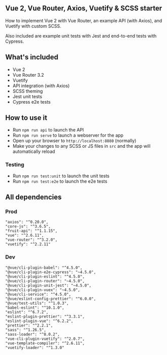 ## Vue 2, Vue Router, Axios, Vuetify & SCSS starter

How to implement Vue 2 with Vue Router, an example API (with Axios), and Vuetify with custom SCSS.

Also included are example unit tests with Jest and end-to-end tests with Cypress.

## What's included

- Vue 2
- Vue Router 3.2
- Vuetify
- API integration (with Axios)
- SCSS theming
- Jest unit tests
- Cypress e2e tests

## How to use it

- Run `npm run api` to launch the API
- Run `npm run serve` to launch a webserver for the app
- Open up your browser to `http://localhost:8080` (normally)
- Make your changes to any SCSS or JS files in `src` and the app will automatically reload

### Testing

- Run `npm run test:unit` to launch the unit tests
- Run `npm run test:e2e` to launch the e2e tests

## All dependencies

### Prod

```text
"axios": "^0.20.0",
"core-js": "^3.6.5",
"fruit-api": "^1.1.15",
"vue": "^2.6.11",
"vue-router": "^3.2.0",
"vuetify": "^2.2.11"
```

### Dev

```text
"@vue/cli-plugin-babel": "^4.5.0",
"@vue/cli-plugin-e2e-cypress": "~4.5.0",
"@vue/cli-plugin-eslint": "^4.5.0",
"@vue/cli-plugin-router": "~4.5.0",
"@vue/cli-plugin-unit-jest": "~4.5.0",
"@vue/cli-plugin-vuex": "~4.5.0",
"@vue/cli-service": "^4.5.0",
"@vue/eslint-config-prettier": "^6.0.0",
"@vue/test-utils": "^1.0.3",
"babel-eslint": "^10.1.0",
"eslint": "^6.7.2",
"eslint-plugin-prettier": "^3.3.1",
"eslint-plugin-vue": "^6.2.2",
"prettier": "^2.2.1",
"sass": "^1.26.5",
"sass-loader": "^8.0.2",
"vue-cli-plugin-vuetify": "^2.0.7",
"vue-template-compiler": "^2.6.11",
"vuetify-loader": "^1.3.0"
```